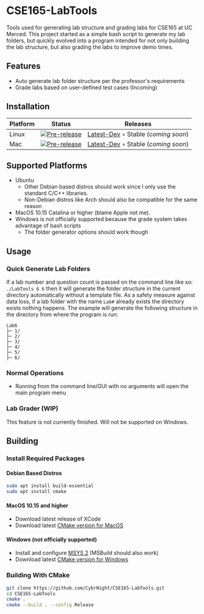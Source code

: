 




# CSE165-LabTools

Tools used for generating lab structure and grading labs for CSE165 at UC Merced. This project started as a simple bash script to generate my lab folders, but quickly evolved into a program intended for not only building the lab structure, but also grading the labs to improve demo times. 

## Features
 - Auto generate lab folder structure per the professor's requirements
 - Grade labs based on user-defined test cases (Incoming)

## Installation
| Platform      | Status |Releases|
| ----------- | ----------- |--|
| Linux      | [![Pre-release](https://github.com/CybrNight/CSE165-LabTools/actions/workflows/bleeding_edge.yml/badge.svg)](https://github.com/CybrNight/CSE165-LabTools/actions/workflows/bleeding_edge.yml)      |[Latest-Dev](https://nightly.link/CybrNight/CSE165-LabTools/workflows/bleeding_edge/master/LabTools-Ubuntu.zip) ◦ Stable (*coming soon*)
| Mac   | [![Pre-release](https://github.com/CybrNight/CSE165-LabTools/actions/workflows/bleeding_edge.yml/badge.svg)](https://github.com/CybrNight/CSE165-LabTools/actions/workflows/bleeding_edge.yml)        |[Latest-Dev](https://nightly.link/CybrNight/CSE165-LabTools/workflows/bleeding_edge/master/LabTools-Mac.zip) ◦ Stable (*coming soon*)

## Supported Platforms
- Ubuntu
	- Other Debian based distros should work since I only use the standard C/C++ libraries.
	- Non-Debian distros like Arch should also be compatible for the same reason
- MacOS 10.15 Catalina or higher (blame Apple not me).
- Windows is not officially supported because the grade system takes advantage of bash scripts
	- The folder generator options should work though

## Usage

### Quick Generate Lab Folders
If a lab number and question count is passed on the command line like so: `./LabTools 6 6` then it will generate the folder structure in the current directory automatically without a template file. As a safety measure against data loss, if a lab folder with the name `Lab#` already exists the directory exists nothing happens.
The example will generate the following structure in the directory from where the program is run:
```
Lab6
├─ 1/
├─ 2/
├─ 3/
├─ 4/
├─ 5/
├─ 6/
```
### Normal Operations
- Running from the command line/GUI with no arguments will open the main program menu

### Lab Grader (WIP)
This feature is not currently finished. Will not be supported on Windows. 

## Building

### Install Required Packages
#### Debian Based Distros
```bash
sudo apt install build-essential
sudo apt install cmake
```
#### MacOS 10.15 and higher

 - Download latest release of XCode
 - Download latest [CMake version for MacOS](https://cmake.org/install/)

#### Windows (not officially supported)

 - Install and configure [MSYS 2](https://www.msys2.org/) (MSBuild should also work)
 - Download latest [CMake version for Windows](https://cmake.org/install/)

### Building With CMake
```bash
git clone https://github.com/CybrNight/CSE165-LabTools.git
cd CSE165-LabTools
cmake .
cmake --build . --config Release
```
